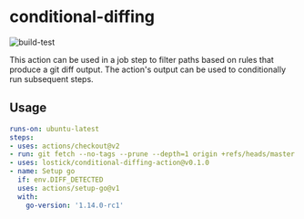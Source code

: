 # conditional-diffing

![build-test](https://github.com/lostick/conditional-diffing-action/workflows/build-test/badge.svg?branch=master)

This action can be used in a job step to filter paths based on rules that produce a git diff output. The action's output can be used to conditionally run subsequent steps.

## Usage

```yaml
runs-on: ubuntu-latest
steps:
- uses: actions/checkout@v2
- run: git fetch --no-tags --prune --depth=1 origin +refs/heads/master:refs/remotes/origin/master
- uses: lostick/conditional-diffing-action@v0.1.0
- name: Setup go
  if: env.DIFF_DETECTED
  uses: actions/setup-go@v1
  with:
    go-version: '1.14.0-rc1'
```

